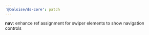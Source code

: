 ```yaml
---
'@baloise/ds-core': patch
---
```


**nav**: enhance ref assignment for swiper elements to show navigation controls
